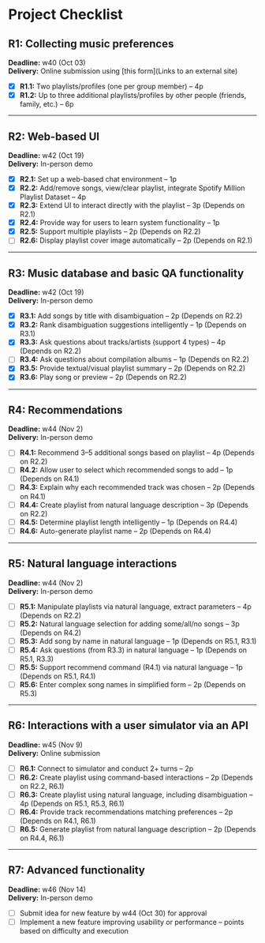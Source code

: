 # Project Checklist

## R1: Collecting music preferences
**Deadline:** w40 (Oct 03)  
**Delivery:** Online submission using [this form](Links to an external site)

- [x] **R1.1:** Two playlists/profiles (one per group member) – 4p  
- [x] **R1.2:** Up to three additional playlists/profiles by other people (friends, family, etc.) – 6p  

---

## R2: Web-based UI
**Deadline:** w42 (Oct 19)  
**Delivery:** In-person demo

- [x] **R2.1:** Set up a web-based chat environment – 1p  
- [x] **R2.2:** Add/remove songs, view/clear playlist, integrate Spotify Million Playlist Dataset – 4p  
- [x] **R2.3:** Extend UI to interact directly with the playlist – 3p (Depends on R2.1)  
- [x] **R2.4:** Provide way for users to learn system functionality – 1p  
- [x] **R2.5:** Support multiple playlists – 2p (Depends on R2.2)  
- [ ] **R2.6:** Display playlist cover image automatically – 2p (Depends on R2.1)  

---

## R3: Music database and basic QA functionality
**Deadline:** w42 (Oct 19)  
**Delivery:** In-person demo

- [x] **R3.1:** Add songs by title with disambiguation – 2p (Depends on R2.2)  
- [x] **R3.2:** Rank disambiguation suggestions intelligently – 1p (Depends on R3.1)  
- [x] **R3.3:** Ask questions about tracks/artists (support 4 types) – 4p (Depends on R2.2)  
- [ ] **R3.4:** Ask questions about compilation albums – 1p (Depends on R2.2)  
- [x] **R3.5:** Provide textual/visual playlist summary – 2p (Depends on R2.2)  
- [x] **R3.6:** Play song or preview – 2p (Depends on R2.2)  

---

## R4: Recommendations
**Deadline:** w44 (Nov 2)  
**Delivery:** In-person demo

- [ ] **R4.1:** Recommend 3–5 additional songs based on playlist – 4p (Depends on R2.2)  
- [ ] **R4.2:** Allow user to select which recommended songs to add – 1p (Depends on R4.1)  
- [ ] **R4.3:** Explain why each recommended track was chosen – 2p (Depends on R4.1)  
- [ ] **R4.4:** Create playlist from natural language description – 3p (Depends on R2.2)  
- [ ] **R4.5:** Determine playlist length intelligently – 1p (Depends on R4.4)  
- [ ] **R4.6:** Auto-generate playlist name – 2p (Depends on R4.4)  

---

## R5: Natural language interactions
**Deadline:** w44 (Nov 2)  
**Delivery:** In-person demo

- [ ] **R5.1:** Manipulate playlists via natural language, extract parameters – 4p (Depends on R2.2)  
- [ ] **R5.2:** Natural language selection for adding some/all/no songs – 3p (Depends on R4.2)  
- [ ] **R5.3:** Add song by name in natural language – 1p (Depends on R5.1, R3.1)  
- [ ] **R5.4:** Ask questions (from R3.3) in natural language – 1p (Depends on R5.1, R3.3)  
- [ ] **R5.5:** Support recommend command (R4.1) via natural language – 1p (Depends on R5.1, R4.1)  
- [ ] **R5.6:** Enter complex song names in simplified form – 2p (Depends on R5.3)  

---

## R6: Interactions with a user simulator via an API
**Deadline:** w45 (Nov 9)  
**Delivery:** Online submission

- [ ] **R6.1:** Connect to simulator and conduct 2+ turns – 2p  
- [ ] **R6.2:** Create playlist using command-based interactions – 2p (Depends on R2.2, R6.1)  
- [ ] **R6.3:** Create playlist using natural language, including disambiguation – 4p (Depends on R5.1, R5.3, R6.1)  
- [ ] **R6.4:** Provide track recommendations matching preferences – 2p (Depends on R4.1, R6.1)  
- [ ] **R6.5:** Generate playlist from natural language description – 2p (Depends on R4.4, R6.1)  

---

## R7: Advanced functionality
**Deadline:** w46 (Nov 14)  
**Delivery:** In-person demo

- [ ] Submit idea for new feature by w44 (Oct 30) for approval  
- [ ] Implement a new feature improving usability or performance – points based on difficulty and execution  
